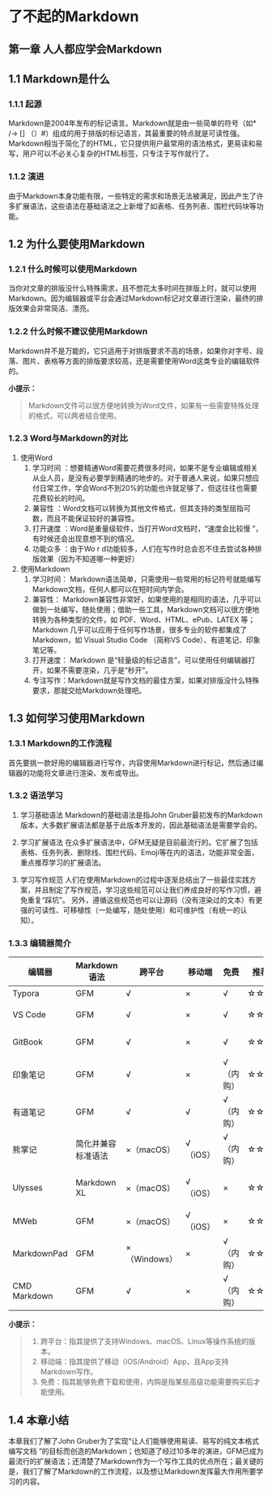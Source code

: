 # 了不起的Markdown

## 第一章 人人都应学会Markdown

## 1.1 Markdown是什么

### 1.1.1 起源

Markdown是2004年发布的标记语言。Markdown就是由一些简单的符号（如* /-> [] （）#）组成的用于排版的标记语言，其最重要的特点就是可读性强。Markdown相当于简化了的HTML，它只提供用户最常用的语法格式，更易读和易写，用户可以不必关心复杂的HTML标签，只专注于写作就行了。

### 1.1.2 演进

由于Markdown本身功能有限，一些特定的需求和场景无法被满足，因此产生了许多扩展语法，这些语法在基础语法之上新增了如表格、任务列表、围栏代码块等功能。

## 1.2 为什么要使用Markdown

### 1.2.1 什么时候可以使用Markdown

当你对文章的排版没什么特殊需求，且不想花太多时间在排版上时，就可以使用Markdown。因为编辑器或平台会通过Markdown标记对文章进行渲染，最终的排版效果会非常简洁、漂亮。

### 1.2.2 什么时候不建议使用Markdown

Markdown并不是万能的，它只适用于对排版要求不高的场景，如果你对字号、段落、图片、表格等方面的排版要求较高，还是需要使用Word这类专业的编辑软件的。

**小提示：**
>Markdown文件可以很方便地转换为Word文件，如果有一些需要特殊处理的格式，可以两者结合使用。

### 1.2.3 Word与Markdown的对比

1. 使用Word
   1. 学习时间 ：想要精通Word需要花费很多时间，如果不是专业编辑或相关从业人员，是没有必要学到精通的地步的。对于普通人来说，如果只想应付日常工作，学会Word不到20%的功能也许就足够了，但这往往也需要花费较长的时间。
   2. 兼容性 ：Word文档可以转换为其他文件格式，但其支持的类型屈指可数，而且不能保证较好的兼容性。
   3. 打开速度 ：Word是重量级软件，当打开Word文档时，“速度会比较慢 ”，有时候还会出现意想不到的情况。
   4. 功能众多 ：由于Wo r d功能较多，人们在写作时总会忍不住去尝试各种排版效果（因为不知道哪一种更好）
2. 使用Markdown
   1. 学习时间： Markdown语法简单，只需使用一些常用的标记符号就能编写Markdown文档，任何人都可以在短时间内学会。
   2. 兼容性： Markdown兼容性非常好，如果使用的是相同的语法，几乎可以做到一处编写，随处使用；借助一些工具，Markdown文档可以很方便地转换为各种类型的文件，如 PDF、Word、HTML、ePub、LATEX 等；Markdown 几乎可以应用于任何写作场景，很多专业的软件都集成了 Markdown，如 Visual Studio Code （简称VS Code）、有道笔记、印象笔记等。
   3. 打开速度： Markdown 是“轻量级的标记语言”，可以使用任何编辑器打开，如果不需要渲染，几乎是“秒开”。
   4. 专注写作：Markdown就是写作文档的最佳方案，如果对排版没什么特殊要求，那就交给Markdown处理吧。

## 1.3 如何学习使用Markdown

### 1.3.1 Markdown的工作流程

首先要挑一款好用的编辑器进行写作，内容使用Markdown进行标记，然后通过编辑器的功能将文章进行渲染、发布或导出。

### 1.3.2 语法学习

1. 学习基础语法
   Markdown的基础语法是指John Gruber最初发布的Markdown版本，大多数扩展语法都是基于此版本开发的，因此基础语法是需要学会的。

2. 学习扩展语法
   在众多扩展语法中，GFM无疑是目前最流行的。它扩展了包括表格、任务列表、删除线、围栏代码、Emoji等在内的语法，功能非常全面，重点推荐学习的扩展语法。

3. 学习写作规范
   人们在使用Markdown的过程中逐渐总结出了一些最佳实践方案，并且制定了写作规范，学习这些规范可以让我们养成良好的写作习惯，避免重复“踩坑”。 另外，遵循这些规范也可以让源码（没有渲染过的文本）有更强的可读性、可移植性（一处编写，随处使用）和可维护性（有统一的认知）。

### 1.3.3 编辑器简介

| 编辑器       | Markdown语法       | 跨平台       | 移动端   | 免费      | 推荐指数 | 适宜人群       |
| ------------ | ------------------ | ------------ | -------- | --------- | -------- | -------------- |
| Typora       | GFM                | √            | ×        | √         | ☆☆☆☆☆    | 所有人         |
| VS Code      | GFM                | √            | ×        | √         | ☆☆☆☆☆    | 技术写作人员   |
| GitBook      | GFM                | √            | ×        | √         | ☆☆☆☆     | 热爱开源的人   |
| 印象笔记     | GFM                | √            | ×        | √（内购） | ☆☆☆☆☆    | 印象笔记用户   |
| 有道笔记     | GFM                | √            | √        | √（内购） | ☆☆☆☆     | 有道笔记用户   |
| 熊掌记       | 简化并兼容标准语法 | ×（macOS）   | √（iOS） | √（内购） | ☆☆☆☆☆    | 文艺青年       |
| Ulysses      | Markdown XL        | ×（macOS）   | √（iOS） | ×         | ☆☆☆☆     | 重度文字工作者 |
| MWeb         | GFM                | ×（macOS）   | √（iOS） | ×         | ☆☆☆☆     | 技术写作人员   |
| MarkdownPad  | GFM                | ×（Windows） | ×        | √（内购） | ☆☆☆      | Window用户     |
| CMD Markdown | GFM                | √            | ×        | √（内购） | ☆☆☆☆     | 所有人         |

**小提示：**

> 1. 跨平台：指其提供了支持Windows、macOS、Linux等操作系统的版本。
> 2. 移动端：指其提供了移动（iOS/Android）App，且App支持Markdown写作。
> 3. 免费：指其能够免费下载和使用，内购是指某些高级功能需要购买后才能使用。

## 1.4 本章小结

本章我们了解了John Gruber为了实现“让人们能够使用易读、易写的纯文本格式编写文档 ”的目标而创造的Markdown；也知道了经过10多年的演进，GFM已成为最流行的扩展语法；还清楚了Markdown作为一个写作工具的优点所在；最关键的是，我们了解了Markdown的工作流程，以及想让Markdown发挥最大作用所要学习的内容。
